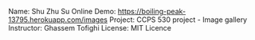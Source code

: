 

Name: Shu Zhu Su
Online Demo: https://boiling-peak-13795.herokuapp.com/images
Project: CCPS 530 project - Image gallery
Instructor: Ghassem Tofighi
License: MIT Licence
